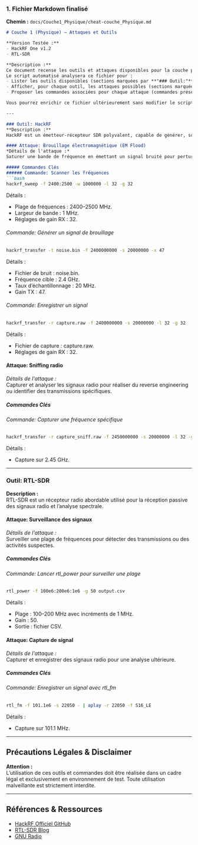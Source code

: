 ### 1. Fichier Markdown finalisé  
**Chemin :** `docs/Couche1_Physique/cheat-couche_Physique.md`

```markdown
# Couche 1 (Physique) – Attaques et Outils

**Version Testée :**
- HackRF One v1.2
- RTL-SDR

**Description :**  
Ce document recense les outils et attaques disponibles pour la couche physique du modèle OSI. Il présente les outils de pentesting associés à cette couche, ainsi que les attaques potentielles et les commandes clés à exécuter pour chaque attaque.  
Le script automatisé analysera ce fichier pour :
- Lister les outils disponibles (sections marquées par **"### Outil:"**),
- Afficher, pour chaque outil, les attaques possibles (sections marquées par **"#### Attaque:"**),
- Proposer les commandes associées pour chaque attaque (commandes présentées dans des blocs de code sous **"###### Commande:"**).

Vous pourrez enrichir ce fichier ultérieurement sans modifier le script.

---

### Outil: HackRF
**Description :**  
HackRF est un émetteur-récepteur SDR polyvalent, capable de générer, scanner et analyser des signaux radio de 1 MHz à 6 GHz.

#### Attaque: Brouillage électromagnétique (EM Flood)
*Détails de l'attaque :*  
Saturer une bande de fréquence en émettant un signal bruité pour perturber les communications.

##### Commandes Clés
###### Commande: Scanner les fréquences
```bash
hackrf_sweep -f 2400:2500 -w 1000000 -l 32 -g 32
```
Détails :
- Plage de fréquences : 2400–2500 MHz.
- Largeur de bande : 1 MHz.
- Réglages de gain RX : 32.

###### Commande: Générer un signal de brouillage
```bash
hackrf_transfer -t noise.bin -f 2400000000 -s 20000000 -x 47
```
Détails :
- Fichier de bruit : noise.bin.
- Fréquence cible : 2.4 GHz.
- Taux d’échantillonnage : 20 MHz.
- Gain TX : 47.

###### Commande: Enregistrer un signal
```bash
hackrf_transfer -r capture.raw -f 2400000000 -s 20000000 -l 32 -g 32
```
Détails :
- Fichier de capture : capture.raw.
- Réglages de gain RX : 32.

#### Attaque: Sniffing radio
*Détails de l'attaque :*  
Capturer et analyser les signaux radio pour réaliser du reverse engineering ou identifier des transmissions spécifiques.

##### Commandes Clés
###### Commande: Capturer une fréquence spécifique
```bash
hackrf_transfer -r capture_sniff.raw -f 2450000000 -s 20000000 -l 32 -g 32
```
Détails :
- Capture sur 2.45 GHz.

---

### Outil: RTL-SDR
**Description :**  
RTL-SDR est un récepteur radio abordable utilisé pour la réception passive des signaux radio et l’analyse spectrale.

#### Attaque: Surveillance des signaux
*Détails de l'attaque :*  
Surveiller une plage de fréquences pour détecter des transmissions ou des activités suspectes.

##### Commandes Clés
###### Commande: Lancer rtl_power pour surveiller une plage
```bash
rtl_power -f 100e6:200e6:1e6 -g 50 output.csv
```
Détails :
- Plage : 100–200 MHz avec incréments de 1 MHz.
- Gain : 50.
- Sortie : fichier CSV.

#### Attaque: Capture de signal
*Détails de l'attaque :*  
Capturer et enregistrer des signaux radio pour une analyse ultérieure.

##### Commandes Clés
###### Commande: Enregistrer un signal avec rtl_fm
```bash
rtl_fm -f 101.1e6 -s 22050 - | aplay -r 22050 -f S16_LE
```
Détails :
- Capture sur 101.1 MHz.

---

## Précautions Légales & Disclaimer
**Attention :**  
L’utilisation de ces outils et commandes doit être réalisée dans un cadre légal et exclusivement en environnement de test. Toute utilisation malveillante est strictement interdite.

---

## Références & Ressources
- [HackRF Officiel GitHub](https://github.com/mossmann/hackrf)
- [RTL-SDR Blog](https://www.rtl-sdr.com/)
- [GNU Radio](https://www.gnuradio.org/)
```
